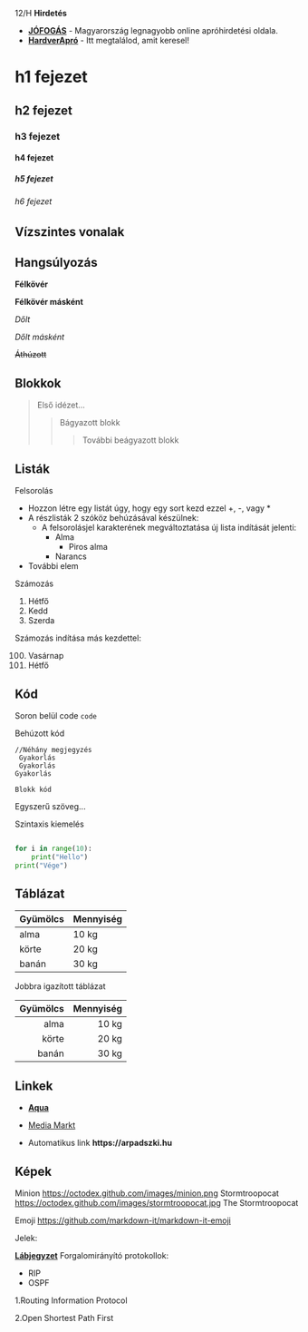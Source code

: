 12/H
__Hirdetés__

- __[JÓFOGÁS](https://jofogas.hu/)__ - Magyarország legnagyobb online apróhirdetési oldala.
- __[HardverApró](https://harverapro.hu/)__ - Itt megtalálod, amit keresel!


# h1 fejezet
## h2 fejezet
### h3 fejezet
#### h4 fejezet
##### h5 fejezet
###### h6 fejezet


## Vízszintes vonalak


## Hangsúlyozás

**Félkövér**

__Félkövér másként__

*Dőlt*

_Dőlt másként_

~~Áthúzott~~


## Blokkok


>Első idézet...
>>Bágyazott blokk
>>>További beágyazott blokk


## Listák

Felsorolás

- Hozzon létre egy listát úgy, hogy egy sort kezd ezzel +, -, vagy *
- A részlisták 2 szóköz behúzásával készülnek:
    - A felsorolásjel karakterének megváltoztatása új lista indítását jelenti:
        - Alma
            - Piros alma
        - Narancs
- További elem

Számozás

1. Hétfő
2. Kedd
3. Szerda



Számozás indítása más kezdettel:

100. Vasárnap
101. Hétfő


## Kód

Soron belül code `code`

Behúzott kód
```
//Néhány megjegyzés
 Gyakorlás
 Gyakorlás
Gyakorlás
```
```
Blokk kód
```

Egyszerű szöveg...


Szintaxis kiemelés
```python

for i in range(10):
    print("Hello")
print("Vége")
```

## Táblázat

| Gyümölcs | Mennyiség |
|----------|-----------|
|alma |10 kg|
|körte |20 kg|
|banán |30 kg|

Jobbra igazított táblázat

| Gyümölcs | Mennyiség |
|----------:|-----------:|
|alma |10 kg|
|körte |20 kg|
|banán |30 kg|

## Linkek

- __[Aqua](http://aqua.hu)__

- [Media Markt](http://mediamarkt.hu/ "MediaMarkt Magyarország")

- Automatikus link __https://arpadszki.hu__


## Képek

Minion https://octodex.github.com/images/minion.png
Stormtroopocat  https://octodex.github.com/images/stormtroopocat.jpg The Stormtroopocat


Emoji https://github.com/markdown-it/markdown-it-emoji

Jelek:


__[Lábjegyzet](https://github.com/markdown-it/markdown-it-footnote)__
Forgalomirányító protokollok:  
- RIP
- OSPF

1.Routing Information Protocol

2.Open Shortest Path First

